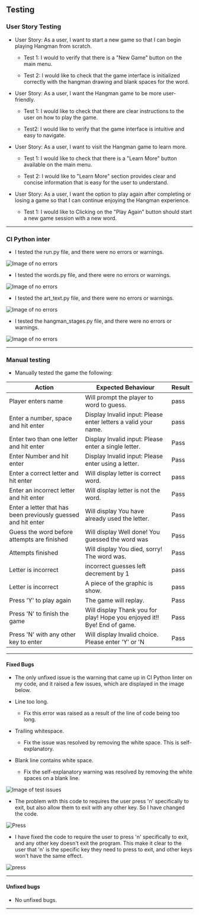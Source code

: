 ## Testing

### User Story Testing

* User Story: As a user, I want to start a new game so that I can begin playing Hangman from scratch.
  
  * Test 1: I would to verify that there is a "New Game" button on the main menu.

  * Test 2: I would like to check that the game interface is initialized correctly with the hangman drawing and blank spaces for the word.

* User Story: As a user, I want the Hangman game to be more user-friendly.
  
  * Test 1: I would like to check that there are clear instructions to the user on how to play the game.

  * Test2: I would like to verify that the game interface is intuitive and easy to navigate.

* User Story: As a user, I want to visit the Hangman game to learn more.
  
  * Test 1: I would like to check that there is a "Learn More" button available on the main menu.

  * Test 2: I would like to "Learn More" section provides clear and concise information that is easy for the user to understand.

* User Story: As a user, I want the option to play again after completing or losing a game so that I can continue enjoying the Hangman experience.
  
  * Test 1: I would like to Clicking on the "Play Again" button should start a new game session with a new word.
---

### CI Python inter
* I tested the run.py file, and there were no errors or warnings.

![Image of no errors](/documentation/testing/no-errors.png)

* I tested the words.py file, and there were no errors or warnings.

![Image of no errors](/documentation/testing/words.png)

* I tested the art_text.py file, and there were no errors or warnings.

![Image of no errors](/documentation/testing/art-text.png)

* I tested the hangman_stages.py file, and there were no errors or warnings.

![Image of no errors](/documentation/testing/stages.png)

---

### Manual testing

* Manually tested the game the following:

| Action        | Expected Behaviour  | Result | 
| ------------- | ------------- | ------------- |
| Player enters name | Will prompt the player to word to guess. | pass |
| Enter a number, space and hit enter  | Display Invalid input: Please enter letters a valid your name. | pass |
| Enter two than one letter and hit enter | Display Invalid input: Please enter a single letter.  | Pass |
| Enter Number and hit enter | Display Invalid input: Please enter using a letter. | Pass |
| Enter a correct letter and hit enter | Will display letter is correct word. | pass |
| Enter an incorrect letter and hit enter| Will display letter is not the word. | Pass |
| Enter a letter that has been previously guessed and hit enter | Will display You have already used the letter. | Pass |
| Guess the word before attempts are finished| Will display Well done! You guessed the word was | Pass |
| Attempts finished | Will display You died, sorry! The word was. | Pass |
| Letter is incorrect | incorrect guesses left  decrement by 1 | pass | 
| Letter is incorrect | A piece of the graphic is show. | pass | 
| Press 'Y' to play again|  The game will replay. | Pass | 
| Press 'N' to finish the game | Will display Thank you for play! Hope you enjoyed it!! Bye! End of game. | Pass |
| Press 'N' with any other key to enter | Will display Invalid choice. Please enter 'Y' or 'N | Pass |
---

#### Fixed Bugs

* The only unfixed issue is the warning that came up in CI Python linter on my code, and it raised a few issues, which are displayed in the image below.

* Line too long.
  * Fix this error was raised as a result of the line of code being too long.

* Trailing whitespace.
  * Fix the issue was resolved by removing the white space. This is self-explanatory.

* Blank line contains white space.
  * Fix the self-explanatory warning was resolved by removing the white spaces on a blank line.

![Image of test issues](/documentation/testing/test-issues.png)

* The problem with this code to requires the user press 'n' specifically to exit, but also allow them to exit with any other key. So I have changed the code.

![Press](/documentation/testing/input-y.png)

* I have fixed the code to require the user to press 'n' specifically to exit, and any other key doesn't exit the program. This make it clear to the user that 'n' is the specific key they need to press to exit, and other keys won't have the same effect. 

![press](/documentation/testing/input-y:n.png)

---

#### Unfixed bugs
* No unfixed bugs.
---